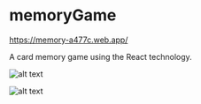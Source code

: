 # memoryGame

https://memory-a477c.web.app/

A card memory game using the React technology.


![alt text](https://imgur.com/9WwkLyn[/img])

![alt text](https://imgur.com/vzmwTHR[/img])

